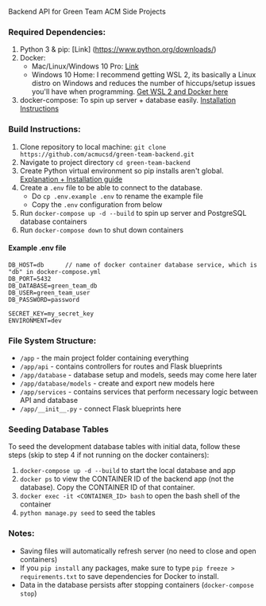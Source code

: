 Backend API for Green Team ACM Side Projects

### Required Dependencies:

1. Python 3 & pip: [Link]
(https://www.python.org/downloads/)
2. Docker:
    * Mac/Linux/Windows 10 Pro: [Link](https://docs.docker.com/get-docker/)
    * Windows 10 Home: I recommend getting WSL 2, its basically a Linux distro on Windows and reduces the number of hiccups/setup issues you'll have when programming. [Get WSL 2 and Docker here](https://code.visualstudio.com/blogs/2020/03/02/docker-in-wsl2)
3. docker-compose: To spin up server + database easily. [Installation Instructions](https://docs.docker.com/compose/install/)

### Build Instructions:

1. Clone repository to local machine: `git clone https://github.com/acmucsd/green-team-backend.git`
2. Navigate to project directory `cd green-team-backend`
3. Create Python virtual environment so pip installs aren't global. [Explanation + Installation guide](https://docs.python.org/3/tutorial/venv.html)
4. Create a `.env` file to be able to connect to the database.
    * Do `cp .env.example .env` to rename the example file
    * Copy the `.env` configuration from below
5. Run `docker-compose up -d --build` to spin up server and PostgreSQL database containers
6. Run `docker-compose down` to shut down containers

#### Example .env file

```
DB_HOST=db      // name of docker container database service, which is "db" in docker-compose.yml
DB_PORT=5432
DB_DATABASE=green_team_db
DB_USER=green_team_user
DB_PASSWORD=password

SECRET_KEY=my_secret_key
ENVIRONMENT=dev
```

### File System Structure:
* `/app` - the main project folder containing everything
* `/app/api` - contains controllers for routes and Flask blueprints
* `/app/database` - database setup and models, seeds may come here later
* `/app/database/models` - create and export new models here
* `/app/services` - contains services that perform necessary logic between API and database
* `/app/__init__.py` - connect Flask blueprints here
 
### Seeding Database Tables

To seed the development database tables with initial data, follow these steps (skip to step 4 if not running on the docker containers):

1. `docker-compose up -d --build` to start the local database and app
2. `docker ps` to view the CONTAINER ID of the backend app (not the database). Copy the CONTAINER ID of that container.
3. `docker exec -it <CONTAINER_ID> bash` to open the bash shell of the container
4. `python manage.py seed` to seed the tables

### Notes:

* Saving files will automatically refresh server (no need to close and open containers)
* If you `pip install` any packages, make sure to type `pip freeze > requirements.txt` to save dependencies for Docker to install.
* Data in the database persists after stopping containers (`docker-compose stop`) 